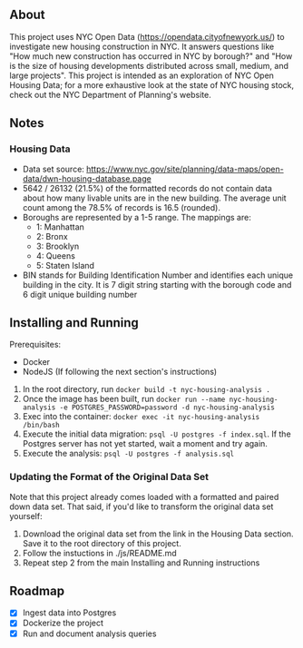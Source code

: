 ## About

This project uses NYC Open Data (https://opendata.cityofnewyork.us/) to investigate new housing construction in NYC. It answers questions like "How much new construction has occurred in NYC by borough?" and "How is the size of housing developments distributed across small, medium, and large projects". This project is intended as an exploration of NYC Open Housing Data; for a more exhaustive look at the state of NYC housing stock, check out the NYC Department of Planning's website. 

## Notes

### Housing Data

- Data set source: https://www.nyc.gov/site/planning/data-maps/open-data/dwn-housing-database.page
- 5642 / 26132 (21.5%) of the formatted records do not contain data about how many livable units are in the new building. The average unit count among the 78.5% of records is 16.5 (rounded).
- Boroughs are represented by a 1-5 range. The mappings are:
  - 1: Manhattan
  - 2: Bronx
  - 3: Brooklyn
  - 4: Queens
  - 5: Staten Island
- BIN stands for Building Identification Number and identifies each unique building in the city. It is 7 digit string starting with the borough code and 6 digit unique building number

## Installing and Running

Prerequisites:
- Docker
- NodeJS (If following the next section's instructions)

1. In the root directory, run `docker build -t nyc-housing-analysis .`
2. Once the image has been built, run `docker run --name nyc-housing-analysis -e POSTGRES_PASSWORD=password -d nyc-housing-analysis`
3. Exec into the container: `docker exec -it nyc-housing-analysis /bin/bash`
4. Execute the initial data migration: `psql -U postgres -f index.sql`. If the Postgres server has not yet started, wait a moment and try again.
5. Execute the analysis: `psql -U postgres -f analysis.sql`

### Updating the Format of the Original Data Set

Note that this project already comes loaded with a formatted and paired down data set. That said, if you'd like to transform the original data set yourself:

1. Download the original data set from the link in the Housing Data section. Save it to the root directory of this project.
2. Follow the instuctions in ./js/README.md
3. Repeat step 2 from the main Installing and Running instructions

## Roadmap

- [x] Ingest data into Postgres
- [x] Dockerize the project
- [x] Run and document analysis queries 